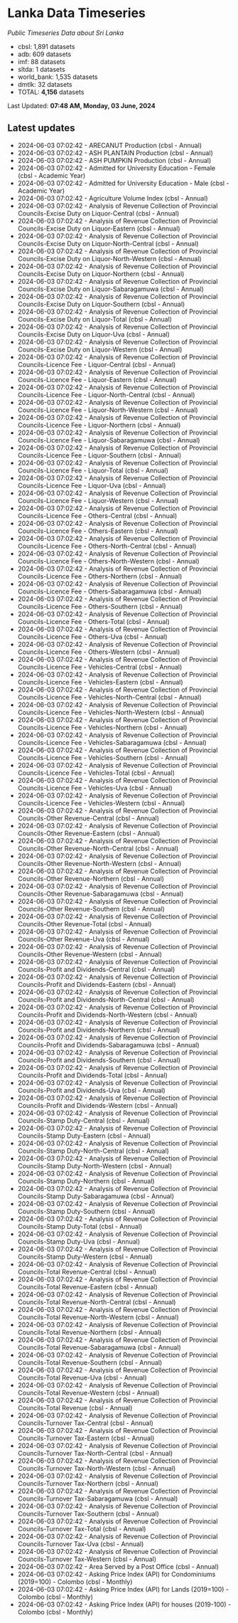 # Lanka Data Timeseries
*Public Timeseries Data about Sri Lanka*

* cbsl: 1,891 datasets
* adb: 609 datasets
* imf: 88 datasets
* sltda: 1 datasets
* world_bank: 1,535 datasets
* dmtlk: 32 datasets
* TOTAL: **4,156** datasets

Last Updated: **07:48 AM, Monday, 03 June, 2024**

## Latest updates

* 2024-06-03 07:02:42 - ARECANUT Production (cbsl - Annual)
* 2024-06-03 07:02:42 - ASH PLANTAIN Production (cbsl - Annual)
* 2024-06-03 07:02:42 - ASH PUMPKIN Production (cbsl - Annual)
* 2024-06-03 07:02:42 - Admitted for University Education - Female (cbsl - Academic Year)
* 2024-06-03 07:02:42 - Admitted for University Education - Male (cbsl - Academic Year)
* 2024-06-03 07:02:42 - Agriculture Volume Index (cbsl - Annual)
* 2024-06-03 07:02:42 - Analysis of Revenue Collection of Provincial Councils-Excise Duty on Liquor-Central (cbsl - Annual)
* 2024-06-03 07:02:42 - Analysis of Revenue Collection of Provincial Councils-Excise Duty on Liquor-Eastern (cbsl - Annual)
* 2024-06-03 07:02:42 - Analysis of Revenue Collection of Provincial Councils-Excise Duty on Liquor-North-Central (cbsl - Annual)
* 2024-06-03 07:02:42 - Analysis of Revenue Collection of Provincial Councils-Excise Duty on Liquor-North-Western (cbsl - Annual)
* 2024-06-03 07:02:42 - Analysis of Revenue Collection of Provincial Councils-Excise Duty on Liquor-Northern (cbsl - Annual)
* 2024-06-03 07:02:42 - Analysis of Revenue Collection of Provincial Councils-Excise Duty on Liquor-Sabaragamuwa (cbsl - Annual)
* 2024-06-03 07:02:42 - Analysis of Revenue Collection of Provincial Councils-Excise Duty on Liquor-Southern (cbsl - Annual)
* 2024-06-03 07:02:42 - Analysis of Revenue Collection of Provincial Councils-Excise Duty on Liquor-Total (cbsl - Annual)
* 2024-06-03 07:02:42 - Analysis of Revenue Collection of Provincial Councils-Excise Duty on Liquor-Uva (cbsl - Annual)
* 2024-06-03 07:02:42 - Analysis of Revenue Collection of Provincial Councils-Excise Duty on Liquor-Western (cbsl - Annual)
* 2024-06-03 07:02:42 - Analysis of Revenue Collection of Provincial Councils-Licence Fee - Liquor-Central (cbsl - Annual)
* 2024-06-03 07:02:42 - Analysis of Revenue Collection of Provincial Councils-Licence Fee - Liquor-Eastern (cbsl - Annual)
* 2024-06-03 07:02:42 - Analysis of Revenue Collection of Provincial Councils-Licence Fee - Liquor-North-Central (cbsl - Annual)
* 2024-06-03 07:02:42 - Analysis of Revenue Collection of Provincial Councils-Licence Fee - Liquor-North-Western (cbsl - Annual)
* 2024-06-03 07:02:42 - Analysis of Revenue Collection of Provincial Councils-Licence Fee - Liquor-Northern (cbsl - Annual)
* 2024-06-03 07:02:42 - Analysis of Revenue Collection of Provincial Councils-Licence Fee - Liquor-Sabaragamuwa (cbsl - Annual)
* 2024-06-03 07:02:42 - Analysis of Revenue Collection of Provincial Councils-Licence Fee - Liquor-Southern (cbsl - Annual)
* 2024-06-03 07:02:42 - Analysis of Revenue Collection of Provincial Councils-Licence Fee - Liquor-Total (cbsl - Annual)
* 2024-06-03 07:02:42 - Analysis of Revenue Collection of Provincial Councils-Licence Fee - Liquor-Uva (cbsl - Annual)
* 2024-06-03 07:02:42 - Analysis of Revenue Collection of Provincial Councils-Licence Fee - Liquor-Western (cbsl - Annual)
* 2024-06-03 07:02:42 - Analysis of Revenue Collection of Provincial Councils-Licence Fee - Others-Central (cbsl - Annual)
* 2024-06-03 07:02:42 - Analysis of Revenue Collection of Provincial Councils-Licence Fee - Others-Eastern (cbsl - Annual)
* 2024-06-03 07:02:42 - Analysis of Revenue Collection of Provincial Councils-Licence Fee - Others-North-Central (cbsl - Annual)
* 2024-06-03 07:02:42 - Analysis of Revenue Collection of Provincial Councils-Licence Fee - Others-North-Western (cbsl - Annual)
* 2024-06-03 07:02:42 - Analysis of Revenue Collection of Provincial Councils-Licence Fee - Others-Northern (cbsl - Annual)
* 2024-06-03 07:02:42 - Analysis of Revenue Collection of Provincial Councils-Licence Fee - Others-Sabaragamuwa (cbsl - Annual)
* 2024-06-03 07:02:42 - Analysis of Revenue Collection of Provincial Councils-Licence Fee - Others-Southern (cbsl - Annual)
* 2024-06-03 07:02:42 - Analysis of Revenue Collection of Provincial Councils-Licence Fee - Others-Total (cbsl - Annual)
* 2024-06-03 07:02:42 - Analysis of Revenue Collection of Provincial Councils-Licence Fee - Others-Uva (cbsl - Annual)
* 2024-06-03 07:02:42 - Analysis of Revenue Collection of Provincial Councils-Licence Fee - Others-Western (cbsl - Annual)
* 2024-06-03 07:02:42 - Analysis of Revenue Collection of Provincial Councils-Licence Fee - Vehicles-Central (cbsl - Annual)
* 2024-06-03 07:02:42 - Analysis of Revenue Collection of Provincial Councils-Licence Fee - Vehicles-Eastern (cbsl - Annual)
* 2024-06-03 07:02:42 - Analysis of Revenue Collection of Provincial Councils-Licence Fee - Vehicles-North-Central (cbsl - Annual)
* 2024-06-03 07:02:42 - Analysis of Revenue Collection of Provincial Councils-Licence Fee - Vehicles-North-Western (cbsl - Annual)
* 2024-06-03 07:02:42 - Analysis of Revenue Collection of Provincial Councils-Licence Fee - Vehicles-Northern (cbsl - Annual)
* 2024-06-03 07:02:42 - Analysis of Revenue Collection of Provincial Councils-Licence Fee - Vehicles-Sabaragamuwa (cbsl - Annual)
* 2024-06-03 07:02:42 - Analysis of Revenue Collection of Provincial Councils-Licence Fee - Vehicles-Southern (cbsl - Annual)
* 2024-06-03 07:02:42 - Analysis of Revenue Collection of Provincial Councils-Licence Fee - Vehicles-Total (cbsl - Annual)
* 2024-06-03 07:02:42 - Analysis of Revenue Collection of Provincial Councils-Licence Fee - Vehicles-Uva (cbsl - Annual)
* 2024-06-03 07:02:42 - Analysis of Revenue Collection of Provincial Councils-Licence Fee - Vehicles-Western (cbsl - Annual)
* 2024-06-03 07:02:42 - Analysis of Revenue Collection of Provincial Councils-Other Revenue-Central (cbsl - Annual)
* 2024-06-03 07:02:42 - Analysis of Revenue Collection of Provincial Councils-Other Revenue-Eastern (cbsl - Annual)
* 2024-06-03 07:02:42 - Analysis of Revenue Collection of Provincial Councils-Other Revenue-North-Central (cbsl - Annual)
* 2024-06-03 07:02:42 - Analysis of Revenue Collection of Provincial Councils-Other Revenue-North-Western (cbsl - Annual)
* 2024-06-03 07:02:42 - Analysis of Revenue Collection of Provincial Councils-Other Revenue-Northern (cbsl - Annual)
* 2024-06-03 07:02:42 - Analysis of Revenue Collection of Provincial Councils-Other Revenue-Sabaragamuwa (cbsl - Annual)
* 2024-06-03 07:02:42 - Analysis of Revenue Collection of Provincial Councils-Other Revenue-Southern (cbsl - Annual)
* 2024-06-03 07:02:42 - Analysis of Revenue Collection of Provincial Councils-Other Revenue-Total (cbsl - Annual)
* 2024-06-03 07:02:42 - Analysis of Revenue Collection of Provincial Councils-Other Revenue-Uva (cbsl - Annual)
* 2024-06-03 07:02:42 - Analysis of Revenue Collection of Provincial Councils-Other Revenue-Western (cbsl - Annual)
* 2024-06-03 07:02:42 - Analysis of Revenue Collection of Provincial Councils-Profit and Dividends-Central (cbsl - Annual)
* 2024-06-03 07:02:42 - Analysis of Revenue Collection of Provincial Councils-Profit and Dividends-Eastern (cbsl - Annual)
* 2024-06-03 07:02:42 - Analysis of Revenue Collection of Provincial Councils-Profit and Dividends-North-Central (cbsl - Annual)
* 2024-06-03 07:02:42 - Analysis of Revenue Collection of Provincial Councils-Profit and Dividends-North-Western (cbsl - Annual)
* 2024-06-03 07:02:42 - Analysis of Revenue Collection of Provincial Councils-Profit and Dividends-Northern (cbsl - Annual)
* 2024-06-03 07:02:42 - Analysis of Revenue Collection of Provincial Councils-Profit and Dividends-Sabaragamuwa (cbsl - Annual)
* 2024-06-03 07:02:42 - Analysis of Revenue Collection of Provincial Councils-Profit and Dividends-Southern (cbsl - Annual)
* 2024-06-03 07:02:42 - Analysis of Revenue Collection of Provincial Councils-Profit and Dividends-Total (cbsl - Annual)
* 2024-06-03 07:02:42 - Analysis of Revenue Collection of Provincial Councils-Profit and Dividends-Uva (cbsl - Annual)
* 2024-06-03 07:02:42 - Analysis of Revenue Collection of Provincial Councils-Profit and Dividends-Western (cbsl - Annual)
* 2024-06-03 07:02:42 - Analysis of Revenue Collection of Provincial Councils-Stamp Duty-Central (cbsl - Annual)
* 2024-06-03 07:02:42 - Analysis of Revenue Collection of Provincial Councils-Stamp Duty-Eastern (cbsl - Annual)
* 2024-06-03 07:02:42 - Analysis of Revenue Collection of Provincial Councils-Stamp Duty-North-Central (cbsl - Annual)
* 2024-06-03 07:02:42 - Analysis of Revenue Collection of Provincial Councils-Stamp Duty-North-Western (cbsl - Annual)
* 2024-06-03 07:02:42 - Analysis of Revenue Collection of Provincial Councils-Stamp Duty-Northern (cbsl - Annual)
* 2024-06-03 07:02:42 - Analysis of Revenue Collection of Provincial Councils-Stamp Duty-Sabaragamuwa (cbsl - Annual)
* 2024-06-03 07:02:42 - Analysis of Revenue Collection of Provincial Councils-Stamp Duty-Southern (cbsl - Annual)
* 2024-06-03 07:02:42 - Analysis of Revenue Collection of Provincial Councils-Stamp Duty-Total (cbsl - Annual)
* 2024-06-03 07:02:42 - Analysis of Revenue Collection of Provincial Councils-Stamp Duty-Uva (cbsl - Annual)
* 2024-06-03 07:02:42 - Analysis of Revenue Collection of Provincial Councils-Stamp Duty-Western (cbsl - Annual)
* 2024-06-03 07:02:42 - Analysis of Revenue Collection of Provincial Councils-Total Revenue-Central (cbsl - Annual)
* 2024-06-03 07:02:42 - Analysis of Revenue Collection of Provincial Councils-Total Revenue-Eastern (cbsl - Annual)
* 2024-06-03 07:02:42 - Analysis of Revenue Collection of Provincial Councils-Total Revenue-North-Central (cbsl - Annual)
* 2024-06-03 07:02:42 - Analysis of Revenue Collection of Provincial Councils-Total Revenue-North-Western (cbsl - Annual)
* 2024-06-03 07:02:42 - Analysis of Revenue Collection of Provincial Councils-Total Revenue-Northern (cbsl - Annual)
* 2024-06-03 07:02:42 - Analysis of Revenue Collection of Provincial Councils-Total Revenue-Sabaragamuwa (cbsl - Annual)
* 2024-06-03 07:02:42 - Analysis of Revenue Collection of Provincial Councils-Total Revenue-Southern (cbsl - Annual)
* 2024-06-03 07:02:42 - Analysis of Revenue Collection of Provincial Councils-Total Revenue-Uva (cbsl - Annual)
* 2024-06-03 07:02:42 - Analysis of Revenue Collection of Provincial Councils-Total Revenue-Western (cbsl - Annual)
* 2024-06-03 07:02:42 - Analysis of Revenue Collection of Provincial Councils-Total Revenue (cbsl - Annual)
* 2024-06-03 07:02:42 - Analysis of Revenue Collection of Provincial Councils-Turnover Tax-Central (cbsl - Annual)
* 2024-06-03 07:02:42 - Analysis of Revenue Collection of Provincial Councils-Turnover Tax-Eastern (cbsl - Annual)
* 2024-06-03 07:02:42 - Analysis of Revenue Collection of Provincial Councils-Turnover Tax-North-Central (cbsl - Annual)
* 2024-06-03 07:02:42 - Analysis of Revenue Collection of Provincial Councils-Turnover Tax-North-Western (cbsl - Annual)
* 2024-06-03 07:02:42 - Analysis of Revenue Collection of Provincial Councils-Turnover Tax-Northern (cbsl - Annual)
* 2024-06-03 07:02:42 - Analysis of Revenue Collection of Provincial Councils-Turnover Tax-Sabaragamuwa (cbsl - Annual)
* 2024-06-03 07:02:42 - Analysis of Revenue Collection of Provincial Councils-Turnover Tax-Southern (cbsl - Annual)
* 2024-06-03 07:02:42 - Analysis of Revenue Collection of Provincial Councils-Turnover Tax-Total (cbsl - Annual)
* 2024-06-03 07:02:42 - Analysis of Revenue Collection of Provincial Councils-Turnover Tax-Uva (cbsl - Annual)
* 2024-06-03 07:02:42 - Analysis of Revenue Collection of Provincial Councils-Turnover Tax-Western (cbsl - Annual)
* 2024-06-03 07:02:42 - Area Served by a Post Office (cbsl - Annual)
* 2024-06-03 07:02:42 - Asking Price Index (API) for Condominiums (2019=100) - Colombo (cbsl - Monthly)
* 2024-06-03 07:02:42 - Asking Price Index (API) for Lands (2019=100) - Colombo (cbsl - Monthly)
* 2024-06-03 07:02:42 - Asking Price Index (API) for houses (2019-100) - Colombo (cbsl - Monthly)